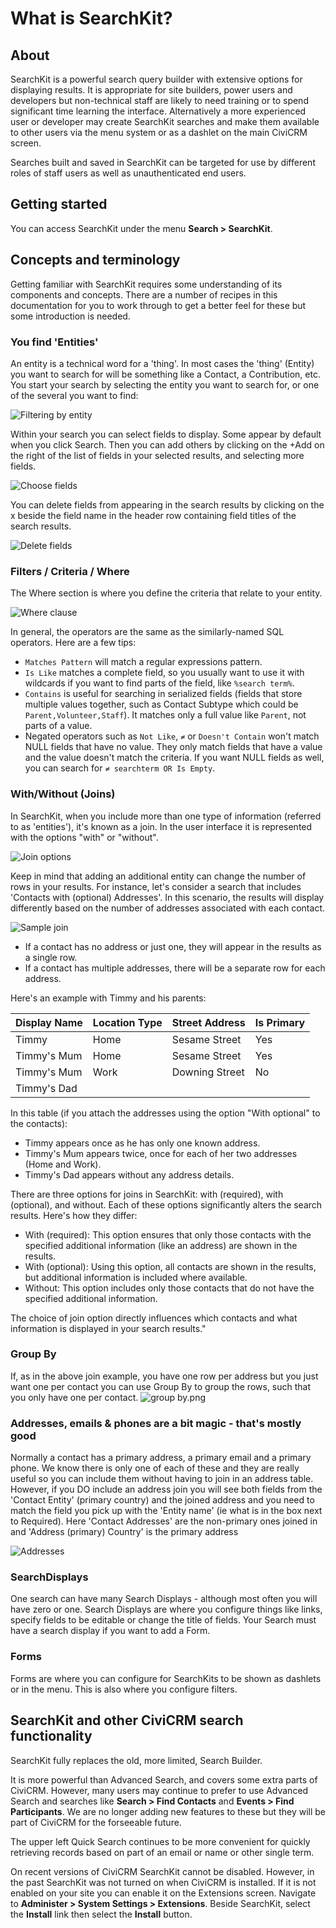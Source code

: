 # What is SearchKit?

## About

SearchKit is a powerful search query builder with extensive options for displaying results. It is appropriate for site builders, power users and developers but non-technical staff are likely to need training or to spend significant time learning the interface. Alternatively a more experienced user or developer may create SearchKit searches and make them available to other users via the menu system or as a dashlet on the main CiviCRM screen.

Searches built and saved in SearchKit can be targeted for use by different roles of staff users as well as unauthenticated end users.

## Getting started

You can access SearchKit under the menu **Search > SearchKit**.

## Concepts and terminology

Getting familiar with SearchKit requires some understanding of its components and concepts. 
There are a number of recipes in this documentation for you to work through to get a better feel
for these but some introduction is needed.

### You find 'Entities'

An entity is a technical word for a 'thing'. In most cases the 'thing' (Entity) you want to search for will be something like a Contact, a Contribution, etc. You start your search by selecting the entity you want to search for, or one of the several you want to find:

![Filtering by entity](../../img/search_kit_intro_entity.png)

Within your search you can select fields to display. Some appear by default when you click Search. Then you can add others by clicking on the +Add on the right of the list of fields in your selected results, and selecting more fields. 

![Choose fields](../../img/search_kit_intro_select.png)

You can delete fields from appearing in the search results by clicking on the x beside the field name in the header row containing field titles of the search results.

![Delete fields](../../img/search_kit_intro_field_delete.png)

### Filters / Criteria / Where

The Where section is where you define the criteria that relate to your entity.

![Where clause](../../img/search_kit_intro_where.png)

In general, the operators are the same as the similarly-named SQL operators. Here are a few tips:

- `Matches Pattern` will match a regular expressions pattern.
- `Is Like` matches a complete field, so you usually want to use it with wildcards if you want to find parts of the field, like `%search term%`.
- `Contains` is useful for searching in serialized fields (fields that store multiple values together, such as Contact Subtype which could be `Parent,Volunteer,Staff`). It matches only a full value like `Parent`, not parts of a value.
- Negated operators such as `Not Like`, `≠` or `Doesn't Contain` won't match NULL fields that have no value. They only match fields that have a value and the value doesn't match the criteria. If you want NULL fields as well, you can search for `≠ searchterm OR Is Empty`.

### With/Without (Joins)

In SearchKit, when you include more than one type of information (referred to as 'entities'), it's known as a join. In the user interface it is represented with the options "with" or "without". 

![Join options](../../img/search_kit_intro_join_options.png)

Keep in mind that adding an additional entity can change the number of rows in your results. For instance, let's consider a search that includes 'Contacts with (optional) Addresses'. In this scenario, the results will display differently based on the number of addresses associated with each contact.

![Sample join](../../img/search_kit_intro_joins.png)

- If a contact has no address or just one, they will appear in the results as a single row.
- If a contact has multiple addresses, there will be a separate row for each address.

Here's an example with Timmy and his parents:

|Display Name|Location Type|Street Address|Is Primary|
|------------|-------------|--------------|----------|
|Timmy|Home|Sesame Street|Yes|
|Timmy's Mum|Home|Sesame Street|Yes|
|Timmy's Mum|Work|Downing Street|No|
|Timmy's Dad|||

In this table (if you attach the addresses using the option "With optional" to the contacts):

- Timmy appears once as he has only one known address.
- Timmy's Mum appears twice, once for each of her two addresses (Home and Work).
- Timmy's Dad appears without any address details.

There are three options for joins in SearchKit: with (required), with (optional), and without. Each of these options significantly alters the search results. Here's how they differ:

- With (required): This option ensures that only those contacts with the specified additional information (like an address) are shown in the results.
- With (optional): Using this option, all contacts are shown in the results, but additional information is included where available.
- Without: This option includes only those contacts that do not have the specified additional information.

The choice of join option directly influences which contacts and what information is displayed in your search results."

### Group By
If, as in the above join example, you have one row per address but you just want one per contact
you can use Group By to group the rows, such that you only have one per contact.
![group by.png](../../img/search_kit_intro_group_by.png)

### Addresses, emails & phones are a bit magic - that's mostly good
Normally a contact has a primary address, a primary email and a primary phone. We know there is only one
of each of these and they are really useful so you can include them without having to join in an address table. However,
if you DO include an address join you will see both fields from the 'Contact Entity' (primary
country) and the joined address and you need to match the field you pick up with the 'Entity name'
(ie what is in the box next to Required). Here 'Contact Addresses' are the non-primary ones
joined in and 'Address (primary) Country' is the primary address

![Addresses](../../img/search_kit_intro_addresses.png)

### SearchDisplays

One search can have many Search Displays - although most often you will have zero or one. Search Displays are where
you configure things like links, specify fields to be editable or change the title of fields.
Your Search must have a search display if you want to add a Form.

### Forms

Forms are where you can configure for SearchKits to be shown as dashlets or in the menu. This is also 
where you configure filters.

## SearchKit and other CiviCRM search functionality

SearchKit fully replaces the old, more limited, Search Builder. 

It is more powerful than Advanced Search, and covers some extra parts of CiviCRM. However, many users may continue to prefer to use Advanced Search and searches like **Search > Find Contacts** and **Events > Find Participants**. We are no longer adding new features to these but they will be part of CiviCRM for the forseeable future.

The upper left Quick Search continues to be more convenient for quickly retrieving records based on part of an email or name or other single term. 


On recent versions of CiviCRM SearchKit cannot be disabled. However, in the past SearchKit was not turned on when CiviCRM is installed. If it is not enabled on your site you can enable it on the Extensions screen. Navigate to **Administer > System Settings > Extensions**. Beside SearchKit, select the **Install** link then select the **Install** button.
